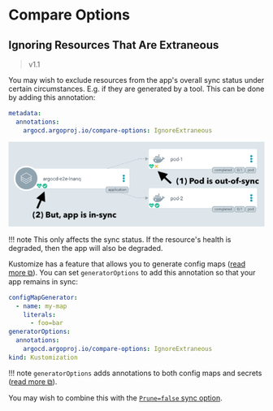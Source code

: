 # Compare Options

## Ignoring Resources That Are Extraneous

>v1.1

You may wish to exclude resources from the app's overall sync status under certain circumstances. E.g. if they are generated by a tool. This can be done by adding this annotation:

```yaml
metadata:
  annotations:
    argocd.argoproj.io/compare-options: IgnoreExtraneous
```

![compare option needs pruning](../assets/compare-option-ignore-needs-pruning.png)

!!! note
    This only affects the sync status. If the resource's health is degraded, then the app will also be degraded.

Kustomize has a feature that allows you to generate config maps ([read more ⧉](https://github.com/kubernetes-sigs/kustomize/blob/master/examples/configGeneration.md)). You can set `generatorOptions` to add this annotation so that your app remains in sync:

```yaml
configMapGenerator:
  - name: my-map
    literals:
      - foo=bar
generatorOptions:
  annotations:
    argocd.argoproj.io/compare-options: IgnoreExtraneous
kind: Kustomization
``` 
 
!!! note
    `generatorOptions` adds annotations to both config maps and secrets ([read more ⧉](https://github.com/kubernetes-sigs/kustomize/blob/master/examples/generatorOptions.md)).
    
You may wish to combine this with the [`Prune=false` sync option](sync-options.md).
